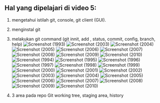 ## Hal yang dipelajari di video 5:

1. mengetahui istilah git, console, git client (GUI).
2. menginstal git
3. melakukan git command (git innit, add <file>, status, commit, config, branch, help)
  ![Screenshot (1993)](https://user-images.githubusercontent.com/95091737/153600979-f2679568-ab16-4795-b65a-c2f137b201b7.png)
![Screenshot (2003)](https://user-images.githubusercontent.com/95091737/153601092-7b896ce6-2070-4249-b976-16be71363fc4.png)
![Screenshot (2004)](https://user-images.githubusercontent.com/95091737/153601100-92bf3391-fb0a-4852-901b-11f03c5d13c0.png)
![Screenshot (2005)](https://user-images.githubusercontent.com/95091737/153601103-f2af9c26-a722-43cd-9b40-43d78a1971bc.png)
![Screenshot (2006)](https://user-images.githubusercontent.com/95091737/153601107-823d5db6-6a5e-41a0-8abf-252d39786421.png)
![Screenshot (2007)](https://user-images.githubusercontent.com/95091737/153601108-2f1a4a29-1421-4b44-9875-9dfe6cadc0e5.png)
![Screenshot (2008)](https://user-images.githubusercontent.com/95091737/153601110-02f1b9d0-565c-4703-ab03-c76ca558927f.png)
![Screenshot (2009)](https://user-images.githubusercontent.com/95091737/153601116-b01db66c-a47a-4de4-9d64-50df807d4443.png)
![Screenshot (2010)](https://user-images.githubusercontent.com/95091737/153601127-7938dccd-4968-43a1-a530-b4b52fcc20e2.png)
![Screenshot (1994)](https://user-images.githubusercontent.com/95091737/153601135-723384d5-9212-446d-a999-8dff1c17f351.png)
![Screenshot (1995)](https://user-images.githubusercontent.com/95091737/153601140-6be069ab-6865-47cb-a2db-6c8e3375452d.png)
![Screenshot (1996)](https://user-images.githubusercontent.com/95091737/153601143-9e241b84-7fd7-4a8f-9d3d-4fb64a8d4648.png)
![Screenshot (1997)](https://user-images.githubusercontent.com/95091737/153601147-be5d9436-091a-4ec0-a20b-ddad79290059.png)
![Screenshot (1998)](https://user-images.githubusercontent.com/95091737/153601149-04053406-a247-4bf7-8e5c-724bff413214.png)
![Screenshot (1999)](https://user-images.githubusercontent.com/95091737/153601153-7629d315-4a44-4b90-acb6-0a808657a2bc.png)
![Screenshot (2000)](https://user-images.githubusercontent.com/95091737/153601157-c33a38a7-34f5-409e-a421-12243a1d5227.png)
![Screenshot (2001)](https://user-images.githubusercontent.com/95091737/153601162-b6d58d50-7f2f-4352-9d90-d0c553741c8e.png)
![Screenshot (2002)](https://user-images.githubusercontent.com/95091737/153601168-cc8b2e26-437a-485e-98e8-688e93cd43ae.png)
![Screenshot (2003)](https://user-images.githubusercontent.com/95091737/153601266-31b7ff47-f25a-4506-902a-4bc395494b85.png)
![Screenshot (2004)](https://user-images.githubusercontent.com/95091737/153601280-d9e0ed33-eba0-46e1-b07d-a21dd4165764.png)
![Screenshot (2005)](https://user-images.githubusercontent.com/95091737/153601285-bc995cb9-3666-411a-93d6-f3e7ddf71e9e.png)
![Screenshot (2006)](https://user-images.githubusercontent.com/95091737/153601289-bdddadfb-0a44-4130-b612-0c14cc60dbba.png)
![Screenshot (2007)](https://user-images.githubusercontent.com/95091737/153601300-4515507d-1307-48f6-bed1-eb6b650af73b.png)
![Screenshot (2008)](https://user-images.githubusercontent.com/95091737/153601304-1bc51ca2-dbba-4c9f-b302-3d796eb13b7b.png)
![Screenshot (2009)](https://user-images.githubusercontent.com/95091737/153601307-633b8828-89a0-4a45-b220-48adb54597eb.png)
![Screenshot (2010)](https://user-images.githubusercontent.com/95091737/153601308-34def404-c38f-448d-9550-8f2ce5b993aa.png)

4. 3 area pada repo Git
  working tree, staging area, history
